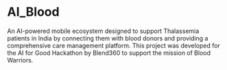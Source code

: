 # AI_Blood
An AI-powered mobile ecosystem designed to support Thalassemia patients in India by connecting them with blood donors and providing a comprehensive care management platform. This project was developed for the AI for Good Hackathon by Blend360 to support the mission of Blood Warriors.
